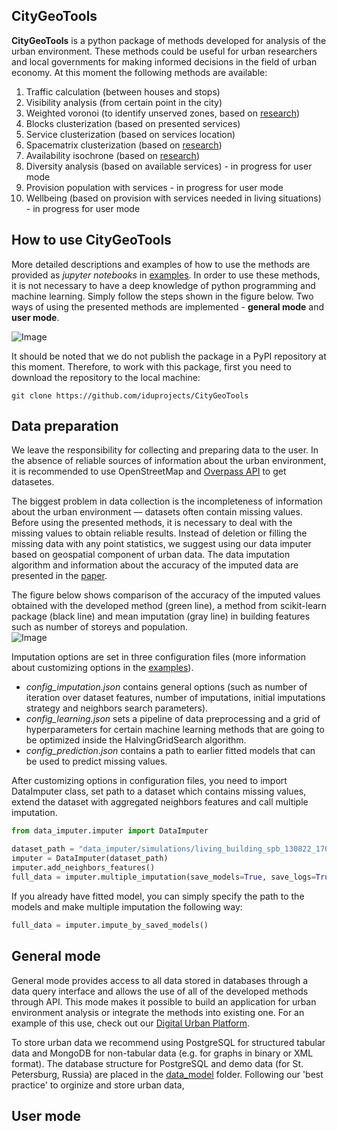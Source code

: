 ## CityGeoTools
**CityGeoTools** is a python package of methods developed for analysis of the urban environment. These  methods could be useful for urban researchers and local governments for making informed decisions in the field of urban economy. At this moment the following methods are available: 
   
1.   Traffic calculation (between houses and stops)
2.   Visibility analysis (from certain point in the city)
3.   Weighted voronoi (to identify unserved zones, based on [research](https://www.sciencedirect.com/science/article/pii/S187705092032384X))
3.   Blocks clusterization (based on presented services)
4.   Service clusterization (based on services location)
5.   Spacematrix clusterization (based on [research](https://elibrary.ru/item.asp?id=45845752))
6. Availability isochrone (based on [research]())
7.  Diversity analysis (based on available services) - in progress for user mode
8.  Provision population with services - in progress for user mode
9.  Wellbeing (based on provision with services needed in living situations) - in progress for user mode

## How to use CityGeoTools
More detailed descriptions and examples of how to use the methods are provided as *jupyter notebooks* in [examples](). In order to use these methods, it is not necessary to have a deep knowledge of python programming and machine learning. Simply follow the steps shown in the figure below. Two ways of using the presented methods are implemented - **general mode** and **user mode**.
  
![Image](https://github.com/iduprojects/CityGeoTools/blob/metrics-refactor/img/plot.png?raw=true)

It should be noted that we do not publish the package in a PyPI repository at this moment. Therefore, to work with this package, first you need to download the repository to the local machine:
```shell
git clone https://github.com/iduprojects/CityGeoTools
```

## Data preparation
We leave the responsibility for collecting and preparing data to the user. In the absence of reliable sources of information about the urban environment, it is recommended to use OpenStreetMap and [Overpass API](https://wiki.openstreetmap.org/wiki/Overpass_API) to get datasetes.   
  
The biggest problem in data collection is the incompleteness of information about the urban environment  — datasets often contain missing values. Before using the presented methods, it is necessary to deal with the missing values to obtain reliable results. Instead of deletion or filling the missing data with any point statistics, we suggest using our data imputer based on geospatial component of urban data. The data imputation algorithm and information about the accuracy of the imputed data are presented in the [paper](https://link.springer.com/chapter/10.1007/978-3-031-08757-8_21).
  
The figure below shows comparison of the accuracy of the imputed values obtained with the developed method (green line), a method from scikit-learn package (black line) and mean imputation (gray line) in building features such as number of storeys and population.  
![Image](https://github.com/iduprojects/CityGeoTools/blob/metrics-refactor/img/imputer.jpg?raw=true)  
  
Imputation options are set in three configuration files (more information about customizing options in the [examples]()).
+ *config_imputation.json* contains general options (such as number of iteration over dataset features, number of imputations, initial imputations strategy and neighbors search parameters). 
+ *config_learning.json* sets a pipeline of data preprocessing and a grid of hyperparameters for certain machine learning methods that are going to be optimized inside the HalvingGridSearch algorithm.
+ *config_prediction.json* contains a path to earlier fitted models that can be used to predict missing values.

After customizing options in configuration files, you need to import DataImputer class, set path to a dataset which contains missing values, extend the dataset with aggregated neighbors features and call multiple imputation.   
```python
from data_imputer.imputer import DataImputer

dataset_path = "data_imputer/simulations/living_building_spb_130822_170502.geojson"
imputer = DataImputer(dataset_path)
imputer.add_neighbors_features()
full_data = imputer.multiple_imputation(save_models=True, save_logs=True)
```
If you already have fitted model, you can simply specify the path to the models and make multiple imputation the following way:
```python
full_data = imputer.impute_by_saved_models()
```

## General mode
General mode provides access to all data stored in databases through a data query interface and allows the use of all of the developed methods through API. This mode makes it possible to build an application for urban environment analysis or integrate the methods into existing one. For an example of this use, check out our [Digital Urban Platform]().

To store urban data we recommend using PostgreSQL for structured tabular data and MongoDB for non-tabular data (e.g. for graphs in binary or XML format). The database structure for PostgreSQL and demo data (for St. Petersburg, Russia) are placed in the [data_model]() folder. Following our 'best practice' to orginize and store urban data, 
  
## User mode  
  
